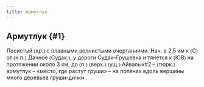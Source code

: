 ```yaml
---
title: Армутлук
---
```

## Армутлук {#1}

Лесистый ⦅хр.⦆ с плавными волнистыми очертаниями. Нач. в 2,5 км к ⦅С⦆ от ⦅н.п.⦆ Дачное ⦅Судак.⦆, у дороги Судак–Грушевка и тянется к ⦅ЮВ⦆ на протяжении около 3 км, до ⦅п.⦆ ⦅верх.⦆ ⦅ущ.⦆ Айвалык#2 – ⦅тюрк.⦆ армутлук – «место, где растут груши» – на полянах вдоль вершины много деревьев груши-дички .
